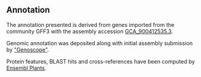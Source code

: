 **Annotation**
----------

The annotation presented is derived from genes imported from the community GFF3 with the assembly accession [GCA\_900412535.3](http://www.ebi.ac.uk/ena/data/view/GCA_900412535.3).

Genomic annotation was deposited along with initial assembly submission by ["Genoscope"](https://www.genoscope.cns.fr/externe/plants/).

Protein features, BLAST hits and cross-references have been computed by [Ensembl Plants](https://plants.ensembl.org/info/genome/annotation/index.html).
